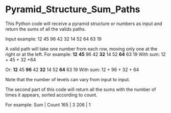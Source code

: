 # Pyramid_Structure_Sum_Paths
This Python code will receive a pyramid structure or numbers as input and return the sums of all the valids paths.


Input example:
      12
    45  96
  42  32  14
52  64  63  19

A valid path will take one number from each row, moving only one at the right or at the left.
For example:
      **12**
    **45**  96
  42  **32**  14
52  **64**  63  19
With sum: 12 + 45 + 32 +64

Or:
      **12**
    45  **96**
  42  **32**  14
52  **64**  63  19
With sum: 12 + 96 + 32 + 64

Note that the number of levels can vary from input to input.



The second part of this code will return all the sums with the number of times it appears,
sorted according to count.

For example:
 Sum  |  Count
 165  |   3
 206  |   1
